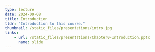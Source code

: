 ```yaml
---
type: lecture
date: 2024-09-08
title: Introduction
tldr: "Introduction to this course."
thumbnail: /static_files/presentations/intro.jpg
links:
    - url: /static_files/presentations/Chapter0-Introduction.pptx
      name: slide
---
```

